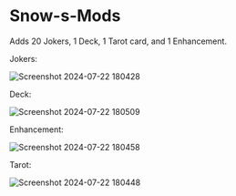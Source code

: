 # Snow-s-Mods
Adds 20 Jokers, 1 Deck, 1 Tarot card, and 1 Enhancement.

Jokers:

![Screenshot 2024-07-22 180428](https://github.com/user-attachments/assets/5e1a1dcd-bdfd-41cb-beaa-2d6c14a0c6cf)

Deck:

![Screenshot 2024-07-22 180509](https://github.com/user-attachments/assets/207cbfc0-0e4a-40fe-ad77-370f56f13645)

Enhancement:

![Screenshot 2024-07-22 180458](https://github.com/user-attachments/assets/581094f1-2544-44e5-b165-5d96139420e7)

Tarot:

![Screenshot 2024-07-22 180448](https://github.com/user-attachments/assets/cae29c99-507f-4952-b1fc-65529b3ae3c6)
